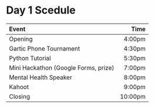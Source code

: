 # Day 1 Scedule

| Event                                |    Time |
| :----------------------------------- | ------: |
| Opening                              |  4:00pm |
| Gartic Phone Tournament              |  4:30pm |
| Python Tutorial                      |  5:30pm |
| Mini Hackathon (Google Forms, prize) |  7:00pm |
| Mental Health Speaker                |  8:00pm |
| Kahoot                               |  9:00pm |
| Closing                              | 10:00pm |
